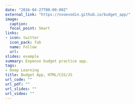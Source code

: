 ```yaml
---
date: "2016-04-27T00:00:00Z"
external_link: "https://nvoevodin.github.io/budget_app/"
image:
  caption: 
  focal_point: Smart
links:
- icon: twitter
  icon_pack: fab
  name: Follow
  url: 
slides: example
summary: Expense budget practice app.
tags:
- Deep Learning
title: Budget App, HTML/CSS/JS
url_code: ""
url_pdf: ""
url_slides: ""
url_video: ""
---
```

